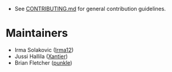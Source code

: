 - See [CONTRIBUTING.md](CONTRIBUTING.md) for general contribution guidelines.

# Maintainers

- Irma Solakovic ([Irma12](https://github.com/Irma12))
- Jussi Hallila ([Xantier](https://github.com/Xantier))
- Brian Fletcher ([punkle](https://github.com/punkle))
